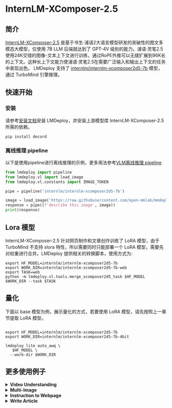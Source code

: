 # InternLM-XComposer-2.5

## 简介

[InternLM-XComposer-2.5](https://github.com/InternLM/InternLM-XComposer) 是基于书生·浦语2大语言模型研发的突破性的图文多模态大模型，仅使用 7B LLM 后端就达到了 GPT-4V 级别的能力。浦语·灵笔2.5使用24K交错的图像-文本上下文进行训练，通过RoPE外推可以无缝扩展到96K长的上下文。这种长上下文能力使浦语·灵笔2.5在需要广泛输入和输出上下文的任务中表现出色。 LMDeploy 支持了 [internlm/internlm-xcomposer2d5-7b](https://huggingface.co/internlm/internlm-xcomposer2d5-7b) 模型，通过 TurboMind 引擎推理。

## 快速开始

### 安装

请参考[安装文档](../installation.md)安装 LMDeploy，并安装上游模型库 InternLM-XComposer-2.5 所需的依赖。

```shell
pip install decord
```

### 离线推理 pipeline

以下是使用pipeline进行离线推理的示例，更多用法参考[VLM离线推理 pipeline](./vl_pipeline.md)

```python
from lmdeploy import pipeline
from lmdeploy.vl import load_image
from lmdeploy.vl.constants import IMAGE_TOKEN

pipe = pipeline('internlm/internlm-xcomposer2d5-7b')

image = load_image('https://raw.githubusercontent.com/open-mmlab/mmdeploy/main/tests/data/tiger.jpeg')
response = pipe((f'describe this image', image))
print(response)
```

## Lora 模型

InternLM-XComposer-2.5 针对网页制作和文章创作训练了 LoRA 模型，由于 TurboMind 不支持 slora 特性，所以需要同时只能部署一个 LoRA 模型，需要先对权重进行合并。LMDeploy 提供相关的转换脚本，使用方式为:

```
export HF_MODEL=internlm/internlm-xcomposer2d5-7b
export WORK_DIR=internlm/internlm-xcomposer2d5-7b-web
export TASK=web
python -m lmdeploy.vl.tools.merge_xcomposer2d5_task $HF_MODEL $WORK_DIR --task $TASK
```

## 量化

下面以 base 模型为例，展示量化的方式，若要使用 LoRA 模型，请先按照上一章节提取 LoRA 模型。

```shell

export HF_MODEL=internlm/internlm-xcomposer2d5-7b
export WORK_DIR=internlm/internlm-xcomposer2d5-7b-4bit

lmdeploy lite auto_awq \
   $HF_MODEL \
  --work-dir $WORK_DIR
```

## 更多使用例子

<details>
  <summary>
    <b>Video Understanding</b>
  </summary>

下面以 `pipeline.chat` 为例展示用法，其它接口同样支持推理，需要手动拼接对话内容。

```python
from lmdeploy import pipeline, GenerationConfig
from transformers.dynamic_module_utils import get_class_from_dynamic_module

HF_MODEL = 'internlm/internlm-xcomposer2d5-7b'
load_video = get_class_from_dynamic_module('ixc_utils.load_video', HF_MODEL)
frame2img = get_class_from_dynamic_module('ixc_utils.frame2img', HF_MODEL)
Video_transform = get_class_from_dynamic_module('ixc_utils.Video_transform', HF_MODEL)
get_font = get_class_from_dynamic_module('ixc_utils.get_font', HF_MODEL)

video = load_video('liuxiang.mp4') # https://github.com/InternLM/InternLM-XComposer/raw/main/examples/liuxiang.mp4
img = frame2img(video, get_font())
img = Video_transform(img)

pipe = pipeline(HF_MODEL)
gen_config = GenerationConfig(top_k=50, top_p=0.8, temperature=1.0)
query = 'Here are some frames of a video. Describe this video in detail'
sess = pipe.chat((query, img), gen_config=gen_config)
print(sess.response.text)

query = 'tell me the athlete code of Liu Xiang'
sess = pipe.chat(query, session=sess, gen_config=gen_config)
print(sess.response.text)
```

</details>

<details>
  <summary>
    <b>Multi-Image</b>
  </summary>

```python
from lmdeploy import pipeline, GenerationConfig
from lmdeploy.vl.constants import IMAGE_TOKEN
from lmdeploy.vl import load_image

query = f'Image1 {IMAGE_TOKEN}; Image2 {IMAGE_TOKEN}; Image3 {IMAGE_TOKEN}; I want to buy a car from the three given cars, analyze their advantages and weaknesses one by one'

urls = ['https://raw.githubusercontent.com/InternLM/InternLM-XComposer/main/examples/cars1.jpg',
        'https://raw.githubusercontent.com/InternLM/InternLM-XComposer/main/examples/cars2.jpg',
        'https://raw.githubusercontent.com/InternLM/InternLM-XComposer/main/examples/cars3.jpg']
images = [load_image(url) for url in urls]

pipe = pipeline('internlm/internlm-xcomposer2d5-7b', log_level='INFO')
output = pipe((query, images), gen_config=GenerationConfig(top_k=0, top_p=0.8, random_seed=89247526689433939))
```

由于 LMDeploy 不支持 beam search，生成的结果与使用 transformers 的 beam search 相比，会有较大的差异，建议关闭 top_k 或者使用较大的 top_k 采样来增加多样性。

</details>

<details>
  <summary>
    <b>Instruction to Webpage</b>
  </summary>

请先使用使用上述说明，转化 web 模型。

```python
from lmdeploy import pipeline, GenerationConfig

pipe = pipeline('/nvme/shared/internlm-xcomposer2d5-7b-web', log_level='INFO')
pipe.chat_template.meta_instruction = None

query = 'A website for Research institutions. The name is Shanghai AI lab. Top Navigation Bar is blue.Below left, an image shows the logo of the lab. In the right, there is a passage of text below that describes the mission of the laboratory.There are several images to show the research projects of Shanghai AI lab.'
output = pipe(query, gen_config=GenerationConfig(max_new_tokens=2048))
```

使用 transformers 测试时，发现如果设置了 repetition_penalty，beam search 为1时有较大概率停不下来，因为 LMDeploy 不支持 beam search，建议使用 LMDeploy 推理时关闭 repetition_penalty。

</details>

<details>
  <summary>
    <b>Write Article</b>
  </summary>

请先使用使用上述说明，转化 write 模型。

```python
from lmdeploy import pipeline, GenerationConfig

pipe = pipeline('/nvme/shared/internlm-xcomposer2d5-7b-write', log_level='INFO')
pipe.chat_template.meta_instruction = None

query = 'Please write a blog based on the title: French Pastries: A Sweet Indulgence'
output = pipe(query, gen_config=GenerationConfig(max_new_tokens=8192))
```

</details>
